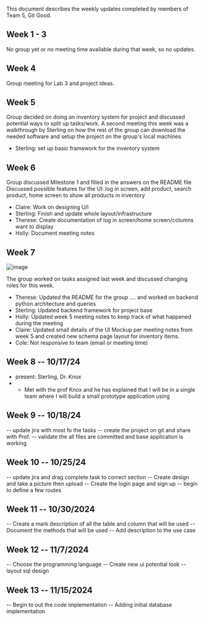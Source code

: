 This document describes the weekly updates completed by members of Team 5, Git Good.

## Week 1 - 3
No group yet or no meeting time available during that week, so no updates.

## Week 4
Group meeting for Lab 3 and project ideas.

## Week 5
Group decided on doing an inventory system for project and discussed potential ways to split up tasks/work.
A second meeting this week was a walkthrough by Sterling on how the rest of the group can download the needed software and setup the project on the group's local machines.
- Sterling: set up basic framework for the inventory system

## Week 6
Group discussed Milestone 1 and filled in the answers on the README file
Discussed possible features for the UI: log in screen, add product, search product, home screen to show all products in inventory
- Claire: Work on designing U/I
- Sterling: Finish and update whole layout/infrastructure
- Therese: Create documentation of log in screen/home screen/columns want to display
- Holly: Document meeting notes 

## Week 7 
![image](./images/Week6.png)

The group worked on tasks assigned last week and discussed changing roles for this week.
- Therese: Updated the README for the group .... and worked on backend python architecture and queries
- Sterling: Updated backend framework for project base
- Holly: Updated week 5 meeting notes to keep track of what happened during the meeting
- Claire: Updated small details of the UI Mockup per meeting notes from week 5 and created new schema page layout for inventory items.
- Cole: Not responsive to team (email or meeting time)

## Week 8 --  10/17/24

- present: Sterling, Dr. Knox
- - Met with the prof Knox and he has explained that I will be in a single team where I will build a small
    prototype application using

## Week 9 -- 10/18/24
-- update jira with most fo the tasks
-- create the project on git and share with Prof.
-- validate the all files are committed and base application is working

## Week 10 -- 10/25/24
-- update jira and drag complete task to correct section
-- Create design and take a picture then upload
-- Create the login page and sign up
-- begin to define a few routes

## Week 11 -- 10/30/2024
-- Create a mark description of all the table and column that will be used
-- Document the methods that will be used
-- Add description to the use case

## Week 12 -- 11/7/2024
-- Choose the programming language
-- Create new ui potential look
-- layout sql design

## Week 13 -- 11/15/2024
-- Begin to out the code implementation
-- Adding initial database implementation
